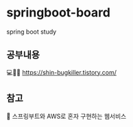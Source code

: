 # springboot-board
spring boot study

## 공부내용
💻👊🏻 https://shin-bugkiller.tistory.com/

## 참고
📘 스프링부트와 AWS로 혼자 구현하는 웹서비스 
